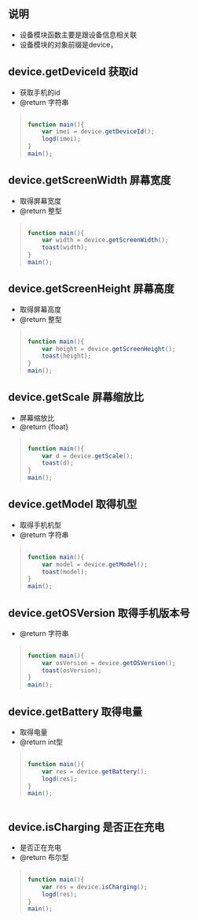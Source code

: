 ## 说明
- 设备模块函数主要是跟设备信息相关联
- 设备模块的对象前缀是device，



##  device.getDeviceId 获取id
* 获取手机的id
* @return 字符串


> ```javascript
>     
> function main(){
>     var imei = device.getDeviceId();
>     logd(imei);
> }
> main();
> ```

##  device.getScreenWidth 屏幕宽度
* 取得屏幕宽度
* @return 整型


> ```javascript
>     
> function main(){
>     var width = device.getScreenWidth();
>     toast(width);
> }
> main();
> ```



##  device.getScreenHeight 屏幕高度
* 取得屏幕高度
* @return 整型


> ```javascript
>     
> function main(){
>     var height = device.getScreenHeight();
>     toast(height);
> }
> main();
> ```

##  device.getScale 屏幕缩放比
* 屏幕缩放比
* @return {float}


> ```javascript
>     
> function main(){
>     var d = device.getScale();
>     toast(d);
> }
> main();
> ```



##  device.getModel 取得机型
* 取得手机机型
* @return 字符串



> ```javascript
>     
> function main(){
>     var model = device.getModel();
>     toast(model);
> }
> main();
> ```







##  device.getOSVersion 取得手机版本号

* @return 字符串


> ```javascript
>     
> function main(){
>     var osVersion = device.getOSVersion();
>     toast(osVersion);
> }
> main();
> ```



## device.getBattery 取得电量
* 取得电量
* @return int型


> ```javascript
>     
> function main(){
>     var res = device.getBattery();
>     logd(res);
> }
> main();
> ```


> ```




## device.isCharging 是否正在充电
* 是否正在充电
* @return 布尔型


> ```javascript
>     
> function main(){
>     var res = device.isCharging();
>     logd(res);
> }
> main();
> ```

